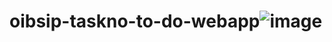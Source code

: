 # oibsip-taskno-to-do-webapp![image](https://github.com/anki030215/oibsip-taskno-to-do-webapp/assets/139100369/20f117b1-9f9b-44cf-ba0e-d1f66f2ef2dc)
